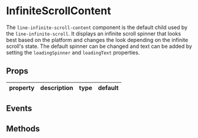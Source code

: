 # InfiniteScrollContent

The `line-infinite-scroll-content` component is the default child used by the `line-infinite-scroll`. It displays an infinite scroll spinner that looks best based on the platform and changes the look depending on the infinite scroll's state. The default spinner can be changed and text can be added by setting the `loadingSpinner` and `loadingText` properties.

## Props

| property | description | type | default |
|----------|-------------|------|---------|

## Events

## Methods
